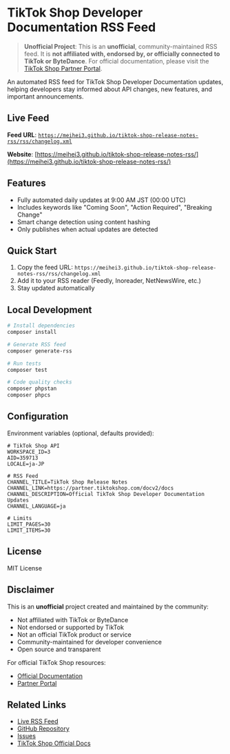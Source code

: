 # TikTok Shop Developer Documentation RSS Feed

> **Unofficial Project**: This is an **unofficial**, community-maintained RSS feed. It is **not affiliated with, endorsed by, or officially connected to TikTok or ByteDance**. For official documentation, please visit the [TikTok Shop Partner Portal](https://partner.tiktokshop.com/docv2/docs).

An automated RSS feed for TikTok Shop Developer Documentation updates, helping developers stay informed about API changes, new features, and important announcements.

## Live Feed

**Feed URL**: [`https://meihei3.github.io/tiktok-shop-release-notes-rss/rss/changelog.xml`](https://meihei3.github.io/tiktok-shop-release-notes-rss/rss/changelog.xml)

**Website**: [https://meihei3.github.io/tiktok-shop-release-notes-rss/](https://meihei3.github.io/tiktok-shop-release-notes-rss/)

## Features

- Fully automated daily updates at 9:00 AM JST (00:00 UTC)
- Includes keywords like "Coming Soon", "Action Required", "Breaking Change"
- Smart change detection using content hashing
- Only publishes when actual updates are detected

## Quick Start

1. Copy the feed URL: `https://meihei3.github.io/tiktok-shop-release-notes-rss/rss/changelog.xml`
2. Add it to your RSS reader (Feedly, Inoreader, NetNewsWire, etc.)
3. Stay updated automatically

## Local Development

```bash
# Install dependencies
composer install

# Generate RSS feed
composer generate-rss

# Run tests
composer test

# Code quality checks
composer phpstan
composer phpcs
```

## Configuration

Environment variables (optional, defaults provided):

```env
# TikTok Shop API
WORKSPACE_ID=3
AID=359713
LOCALE=ja-JP

# RSS Feed
CHANNEL_TITLE=TikTok Shop Release Notes
CHANNEL_LINK=https://partner.tiktokshop.com/docv2/docs
CHANNEL_DESCRIPTION=Official TikTok Shop Developer Documentation Updates
CHANNEL_LANGUAGE=ja

# Limits
LIMIT_PAGES=30
LIMIT_ITEMS=30
```

## License

MIT License

## Disclaimer

This is an **unofficial** project created and maintained by the community:

- Not affiliated with TikTok or ByteDance
- Not endorsed or supported by TikTok
- Not an official TikTok product or service
- Community-maintained for developer convenience
- Open source and transparent

For official TikTok Shop resources:
- [Official Documentation](https://partner.tiktokshop.com/docv2/docs)
- [Partner Portal](https://partner.tiktokshop.com/)

## Related Links

- [Live RSS Feed](https://meihei3.github.io/tiktok-shop-release-notes-rss/rss/changelog.xml)
- [GitHub Repository](https://github.com/meihei3/tiktok-shop-release-notes-rss)
- [Issues](https://github.com/meihei3/tiktok-shop-release-notes-rss/issues)
- [TikTok Shop Official Docs](https://partner.tiktokshop.com/docv2/docs)
